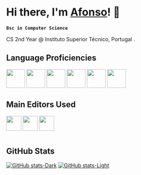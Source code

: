 # Hi there, I'm [Afonso](https://github.com/afonsob05)! 👋

**`Bsc in Computer Science`**

CS 2nd Year @ Instituto Superior Técnico, Portugal .

## Language Proficiencies
<p align='left'>
<img width="50px" height="50px" src="https://cdn.jsdelivr.net/gh/devicons/devicon@latest/icons/c/c-original.svg" />
<img width="50px" height="50px" src="https://cdn.jsdelivr.net/gh/devicons/devicon@latest/icons/java/java-original.svg" />
<img width="50px" height="50px" src="https://cdn.jsdelivr.net/gh/devicons/devicon@latest/icons/git/git-original.svg" />
<img width="50px" height="50px" src="https://cdn.jsdelivr.net/gh/devicons/devicon@latest/icons/python/python-original.svg" />
<img width="50px" height="50px" src="https://cdn.jsdelivr.net/gh/devicons/devicon@latest/icons/javascript/javascript-original.svg" />
<img width="50px" height="50px" src="https://cdn.jsdelivr.net/gh/devicons/devicon@latest/icons/prolog/prolog-original.svg" />
          
          
</p>

## Main Editors Used
<p align='left'>
<img width="40px" height="40px" src="https://cdn.jsdelivr.net/gh/devicons/devicon@latest/icons/vscode/vscode-original.svg" />
<img width="40px" height="40px" src="https://cdn.jsdelivr.net/gh/devicons/devicon@latest/icons/figma/figma-original.svg" />
<img width="40px" height="40px" src="https://cdn.jsdelivr.net/gh/devicons/devicon@latest/icons/neovim/neovim-original.svg" />
</p>

#

## GitHub Stats
[![GitHub stats-Dark](https://github-readme-stats.vercel.app/api?username=afonsob05&show&hide_border=true&show_icons=true&bg_color=0d1116&icon_color=40B883&text_color=FFFEFE&title_color=40B883#gh-dark-mode-only)](https://github.com/anuraghazra/github-readme-stats#gh-dark-mode-only)
[![GitHub stats-Light](https://github-readme-stats.vercel.app/api?username=afonsob05&show_icons=true&theme=vue#gh-light-mode-only)](https://github.com/anuraghazra/github-readme-stats#gh-light-mode-only)
#


<!--
**afonsob05/afonsob05** is a ✨ _special_ ✨ repository because its `README.md` (this file) appears on your GitHub profile.

Here are some ideas to get you started:

- 🔭 I’m currently working on ...
- 🌱 I’m currently learning ...
- 👯 I’m looking to collaborate on ...
- 🤔 I’m looking for help with ...
- 💬 Ask me about ...
- 📫 How to reach me: ...
- 😄 Pronouns: ...
- ⚡ Fun fact: ...
-->
